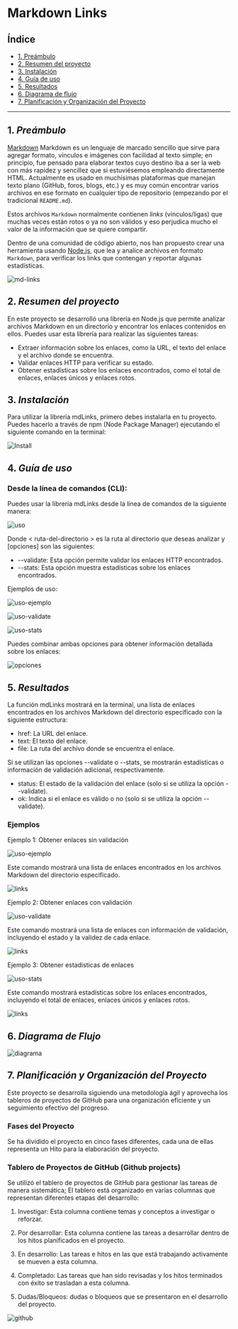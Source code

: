 # Markdown Links

## Índice

* [1. Preámbulo](#1-preámbulo)
* [2. Resumen del proyecto](#2-resumen-del-proyecto)
* [3. Instalación](#3-instalación)
* [4. Guía de uso](#4-guía-de-uso)
* [5. Resultados](#5-resultados)
* [6. Diagrama de flujo](#6-diagrama-de-flujo)
* [7. Planificación y Organización del Proyecto](#7-planificación-y-organización-del-proyecto)

***

## 1. _Preámbulo_

[Markdown](https://es.wikipedia.org/wiki/Markdown) Markdown es un lenguaje de marcado sencillo que sirve para agregar formato, vínculos e imágenes con facilidad al texto simple; en principio, fue pensado para elaborar textos cuyo destino iba a ser la web con más rapidez y sencillez que si estuviésemos empleando directamente HTML.  Actualmente es usado en muchísimas plataformas que manejan texto plano (GitHub, foros, blogs, etc.) y es muy común encontrar varios archivos en ese formato en cualquier tipo de
repositorio (empezando por el tradicional `README.md`).

Estos archivos `Markdown` normalmente contienen _links_ (vínculos/ligas) que
muchas veces están rotos o ya no son válidos y eso perjudica mucho el valor de
la información que se quiere compartir.

Dentro de una comunidad de código abierto, nos han propuesto crear una
herramienta usando [Node.js](https://nodejs.org/), que lea y analice archivos
en formato `Markdown`, para verificar los links que contengan y reportar
algunas estadísticas.

![md-links](https://www.ionos.es/digitalguide/fileadmin/DigitalGuide/Teaser/sublime-editor-t.jpg)

## 2. _Resumen del proyecto_

En este proyecto se desarrolló una librería en Node.js que permite analizar archivos Markdown en un directorio y encontrar los enlaces contenidos en ellos. Puedes usar esta librería para realizar las siguientes tareas:

- Extraer información sobre los enlaces, como la URL, el texto del enlace y el archivo donde se encuentra.
- Validar enlaces HTTP para verificar su estado.
- Obtener estadísticas sobre los enlaces encontrados, como el total de enlaces, enlaces únicos y enlaces rotos.

## 3. _Instalación_

Para utilizar la librería mdLinks, primero debes instalarla en tu proyecto. Puedes hacerlo a través de npm (Node Package Manager) ejecutando el siguiente comando en la terminal:

![Install](./images/img1.png)

## 4. _Guía de uso_

### Desde la línea de comandos (CLI):
Puedes usar la librería mdLinks desde la línea de comandos de la siguiente manera:

![uso](./images/img2.png)

Donde < ruta-del-directorio > es la ruta al directorio que deseas analizar y [opciones] son las siguientes:

- --validate: Esta opción permite validar los enlaces HTTP encontrados.
- --stats: Esta opción muestra estadísticas sobre los enlaces encontrados.

Ejemplos de uso:

![uso-ejemplo](./images/img3.png)

![uso-validate](./images/img4.png)

![uso-stats](./images/img5.png)


Puedes combinar ambas opciones para obtener información detallada sobre los enlaces:

![opciones](./images/img6.png)


## 5. _Resultados_
La función mdLinks mostrará en la terminal, una lista de enlaces encontrados en los archivos Markdown del directorio especificado con la siguiente estructura:

- href: La URL del enlace.
- text: El texto del enlace.
- file: La ruta del archivo donde se encuentra el enlace.

Si se utilizan las opciones --validate o --stats, se mostrarán estadísticas o información de validación adicional, respectivamente.

- status: El estado de la validación del enlace (solo si se utiliza la opción --validate).
- ok: Indica si el enlace es válido o no (solo si se utiliza la opción --validate).

### Ejemplos
Ejemplo 1: Obtener enlaces sin validación

![uso-ejemplo](./images/img3.png)

Este comando mostrará una lista de enlaces encontrados en los archivos Markdown del directorio especificado.

![links](./images/img8.png)

Ejemplo 2: Obtener enlaces con validación

![uso-validate](./images/img4.png)

Este comando mostrará una lista de enlaces con información de validación, incluyendo el estado y la validez de cada enlace.

![links](./images/img9.png)

Ejemplo 3: Obtener estadísticas de enlaces

![uso-stats](./images/img5.png)

Este comando mostrará estadísticas sobre los enlaces encontrados, incluyendo el total de enlaces, enlaces únicos y enlaces rotos.

![links](./images/img10.png)

## 6. _Diagrama de Flujo_

![diagrama](./images/Diagrama%20flujo%20Mdlink.png)


## 7. _Planificación y Organización del Proyecto_

Este proyecto se desarrolla siguiendo una metodología ágil y aprovecha los tableros de proyectos de GitHub para una organización eficiente y un seguimiento efectivo del progreso.

### Fases del Proyecto

Se ha dividido el proyecto en cinco fases diferentes, cada una de ellas representa un Hito para la elaboración del proyecto. 

### Tablero de Proyectos de GitHub (Github projects)

Se utilizó el tablero de proyectos de GitHub para gestionar las tareas de manera sistemática; El tablero está organizado en varias columnas que representan diferentes etapas del desarrollo:

1. Investigar: Esta columna contiene temas y conceptos a investigar o reforzar.

2. Por desarrollar: Esta columna contiene las tareas a desarrollar dentro de los hitos planificados en el proyecto.

3. En desarrollo: Las tareas e hitos en las que está trabajando activamente se mueven a esta columna.

3. Completado: Las tareas que han sido revisadas y los hitos terminados con éxito se trasladan a esta columna.

4. Dudas/Bloqueos: dudas o bloqueos que se presentaron en el desarrollo del proyecto.

![github](./images/img11.png)

























